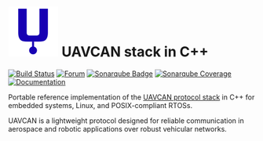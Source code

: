 ![UAVCAN](doc_source/images/html/uavcan_logo.svg) UAVCAN stack in C++
===================

[![Build Status](https://badge.buildkite.com/af844974c06af6406e3b2192d98298b02b30f6ebebb5f8b16c.svg)](https://buildkite.com/uavcan/libuavcan-v1)
[![Forum](https://img.shields.io/discourse/https/forum.uavcan.org/users.svg)](https://forum.uavcan.org)
[![Sonarqube Badge](https://sonarcloud.io/api/project_badges/measure?project=UAVCAN_libuavcan&metric=alert_status)](https://sonarcloud.io/dashboard?id=UAVCAN_libuavcan)
[![Sonarqube Coverage](https://sonarcloud.io/api/project_badges/measure?project=UAVCAN_libuavcan&metric=coverage)](https://sonarcloud.io/dashboard?id=UAVCAN_libuavcan)
[![Documentation](https://img.shields.io/badge/docs-passing-green.svg)](https://uavcan.org/libuavcan/)

Portable reference implementation of the [UAVCAN protocol stack](https://new.uavcan.org) in C++ for embedded systems, Linux, and POSIX-compliant RTOSs.

UAVCAN is a lightweight protocol designed for reliable communication in aerospace and robotic applications over robust vehicular networks.
